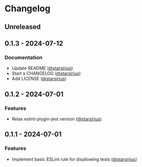 # Changelog

## Unreleased

## 0.1.3 - 2024-07-12

### Documentation

- Update README ([@starsirius])
- Start a CHANGELOG ([@starsirius])
- Add LICENSE ([@starsirius])

## 0.1.2 - 2024-07-01

### Features

- Relax eslint-plugin-jest version ([@starsirius])

## 0.1.1 - 2024-07-01

### Features

- Implement basic ESLint rule for disallowing tests ([@starsirius])


[@starsirius]: https://github.com/starsirius


